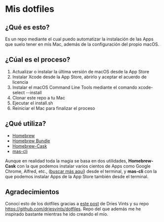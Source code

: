 # Mis dotfiles

## ¿Qué es esto?
Es un repo mediante el cual puedo automatizar la instalación de las Apps que suelo tener en mis Mac, además de la configuración del propio macOS.

## ¿Cúal es el proceso?
1. Actualizar o instalar la última versión de macOS desde la App Store
2. Instalar Xcode desde la App Store, abrirlo y aceptar el acuerdo de licencia
3. Instalar el macOS Command Line Tools mediante el comando xcode-select --install
4. Clonar este repo a tu Mac
5. Ejecutar el install.sh
6. Reiniciar el Mac para finalizar el proceso

## ¿Qué utiliza?
* [Homebrew](https://brew.sh/index_es.html)
* [Homebrew Bundle](https://github.com/Homebrew/homebrew-bundle)
* [Homebrew-Cask](https://caskroom.github.io)
* [mas-cli](https://github.com/mas-cli/mas)

Aunque en realidad toda la magia se basa en dos utilidades, **Homebrew-Cask** con la que podemos instalar varios cientos de Apps como Google Chrome, Alfred, etc., ([buscar más aquí](https://caskroom.github.io/search)) desde el terminal, y **mas-cli** con la que podemos instalar Apps de la App Store también desde el terminal.

## Agradecimientos
Conocí esto de los dotfiles gracias a [este post](https://driesvints.com/blog/getting-started-with-dotfiles/) de Dries Vints y su repo https://github.com/driesvints/dotfiles. Repo del que además me he inspirado bastante mientras he ido creando el mío.
